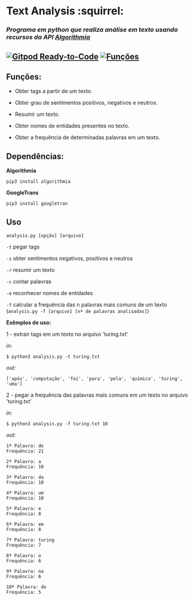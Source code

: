 # Text Analysis  :squirrel:
### _Programa em python que realiza análise em texto usando recursos da API [Algorithmia](https://algorithmia.com)_
[![Gitpod Ready-to-Code](https://img.shields.io/badge/Gitpod-Ready--to--Code-blue?logo=gitpod)](https://gitpod.io/#https://github.com/mateusfg7/textAnalysis)
[![Funções](https://img.shields.io/badge/go%20to-fun%C3%A7%C3%B5es-blue?style=flat)](#funções)
---
## Funções:

- Obter tags a partir de um texto.

- Obter grau de sentimentos positivos, negativos e neutros.

- Resumir um texto.

- Obter nomes de entidades presentes no texto.

- Obter a frequência de determinadas palavras em um texto.

## Dependências:

**Algorithmia**
```
pip3 install algorithmia
```
**GoogleTrans**
```
pip3 install googletran
```

## Uso

`analysis.py [opção] [arquivo]`

`-t`  pegar tags
    
`-s`  obter sentimentos negativos, positivos e neutros

`-r`  resumir um texto

`-c`  contar palavras

`-e`  reconhecer nomes de entidades

`-f` calcular a frequência das n palavras mais comuns de um texto
(`analysis.py -f [arquivo] [nº de palavras analisadas]`)

**Exêmplos de uso:**

1 - extrair tags em um texto no arquivo 'turing.txt' 

_in:_

```shell
$ python3 analysis.py -t turing.txt
```

_out:_

```shell
['após', 'computação', 'foi', 'para', 'pela', 'química', 'turing', 'uma']
```

2 - pegar a frequência das palavras mais comuns em um texto no arquivo 'turing.txt'

_in:_

```shell
$ python3 analysis.py -f turing.txt 10
```

_out:_

```shell
1ª Palavra: de
Frequência: 21

2ª Palavra: a
Frequência: 10

3ª Palavra: da
Frequência: 10

4ª Palavra: um
Frequência: 10

5ª Palavra: e
Frequência: 8

6ª Palavra: em
Frequência: 8

7ª Palavra: turing
Frequência: 7

8ª Palavra: o
Frequência: 6

9ª Palavra: na
Frequência: 6

10ª Palavra: do
Frequência: 5
```
